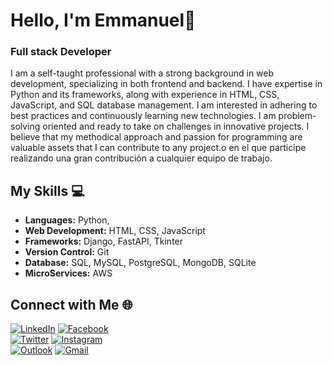 # Hello, I'm Emmanuel👋

### Full stack Developer 

I am a self-taught professional with a strong background in web development, specializing in both frontend and backend. I have expertise in Python and its frameworks, along with experience in HTML, CSS, JavaScript, and SQL database management. I am interested in adhering to best practices and continuously learning new technologies. I am problem-solving oriented and ready to take on challenges in innovative projects. I believe that my methodical approach and passion for programming are valuable assets that I can contribute to any project.o en el que participe realizando una gran contribución a cualquier equipo de trabajo.

## My Skills 💻

- **Languages:** Python, 
- **Web Development:** HTML, CSS, JavaScript
- **Frameworks:** Django, FastAPI, Tkinter
- **Version Control:** Git
- **Database:** SQL, MySQL, PostgreSQL, MongoDB, SQLite
- **MicroServices:** AWS


## Connect with Me 🌐

[![LinkedIn](https://img.shields.io/badge/LinkedIn-Emmanuel_Albelo-339933?style=for-the-badge&logo=linkedin&logoColor=white&labelColor=101010)](https://www.linkedin.com/in/ealbelo)
[![Facebook](https://img.shields.io/badge/Facebook-@Emmanuel_Albelo-1877F2?style=for-the-badge&logo=facebook&logoColor=white&labelColor=101010)](https://www.facebook.com/emmaalbelo)
</br>
[![Twitter](https://img.shields.io/badge/Twitter-@Emmanuel_Albelo-1DA1F2?style=for-the-badge&logo=twitter&logoColor=white&labelColor=101010)](https://twitter.com/EmmanuelAlbelo)
[![Instagram](https://img.shields.io/badge/Instagram-@emmanuel_a_-EC5252?style=for-the-badge&logo=instagram&logoColor=white&labelColor=101010)](https://www.instagram.com/emmanuel_a_)
</br>
[![Outlook](https://img.shields.io/badge/emmaalbelo@hotmail.com-orange?style=for-the-badge&logo=Microsoft+Outlook&logoColor=white&labelColor=101010)](mailto:emmaalbelo@gmail.com)
[![Gmail](https://img.shields.io/badge/emmaalbelo@gmail.com-D14836?style=for-the-badge&logo=gmail&logoColor=white&labelColor=101010)](mailto:emmaalbelo@gmail.com)
